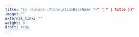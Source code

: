 ```yaml
---
title: "{{ replace .TranslationBaseName "-" " " | title }}"
image: ""
external_link: ""
weight: 0
draft: true
---
```

